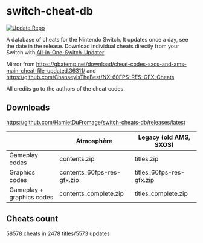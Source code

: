 # switch-cheat-db
[![Update Repo](https://github.com/HamletDuFromage/switch-cheats-db/actions/workflows/update_repo.yml/badge.svg)](https://github.com/HamletDuFromage/switch-cheats-db/actions/workflows/update_repo.yml)

A database of cheats for the Nintendo Switch. It updates once a day, see the date in the release. Download individual cheats directly from your Switch with [All-in-One-Switch-Updater](https://github.com/HamletDuFromage/aio-switch-updater)

Mirror from https://gbatemp.net/download/cheat-codes-sxos-and-ams-main-cheat-file-updated.36311/ and https://github.com/ChanseyIsTheBest/NX-60FPS-RES-GFX-Cheats

All credits go to the authors of the cheat codes.

## Downloads 
https://github.com/HamletDuFromage/switch-cheats-db/releases/latest

|                           | Atmosphère                  | Legacy (old AMS, SXOS)    |
|---------------------------|-----------------------------|---------------------------|
| Gameplay codes            | contents.zip                | titles.zip                |
| Graphics codes            | contents_60fps-res-gfx.zip  | titles_60fps-res-gfx.zip  |
| Gameplay + graphics codes | contents_complete.zip       | titles_complete.zip       |

## Cheats count
58578 cheats in 2478 titles/5573 updates
